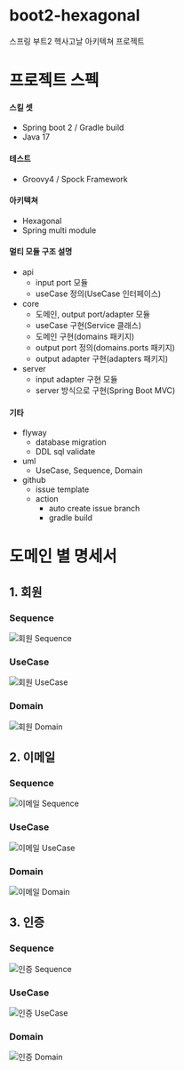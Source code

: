 # boot2-hexagonal
스프링 부트2 헥사고날 아키텍쳐 프로젝트

# 프로젝트 스펙
#### 스킬 셋
  * Spring boot 2 / Gradle build
  * Java 17

#### 테스트
  * Groovy4 / Spock Framework

#### 아키텍쳐
  * Hexagonal
  * Spring multi module

#### 멀티 모듈 구조 설명
  * api
    * input port 모듈
    * useCase 정의(UseCase 인터페이스)
  * core
    * 도메인, output port/adapter 모듈
    * useCase 구현(Service 클래스)
    * 도메인 구현(domains 패키지)
    * output port 정의(domains.ports 패키지)
    * output adapter 구현(adapters 패키지)
  * server 
    * input adapter 구현 모듈
    * server 방식으로 구현(Spring Boot MVC)

#### 기타
  * flyway
    * database migration
    * DDL sql validate
  * uml
    * UseCase, Sequence, Domain
  * github
    * issue template
    * action
      * auto create issue branch
      * gradle build

# 도메인 별 명세서
[//]: # (주소 기준 캐싱되므로 변경 시, plantUML 온라인 서버 또는 기타 방법으로 이미지를 복사하여 github 이미지 캐시로 업데이트할 것)

## 1. 회원
### Sequence
![회원 Sequence](http://www.plantuml.com/plantuml/proxy?src=https://raw.githubusercontent.com/dykim-base-project/boot2-hexagonal/main/.uml/member/Sequence.puml)

### UseCase
![회원 UseCase](http://www.plantuml.com/plantuml/proxy?src=https://raw.githubusercontent.com/dykim-base-project/boot2-hexagonal/main/.uml/member/UseCase.puml)

### Domain
![회원 Domain](http://www.plantuml.com/plantuml/proxy?src=https://raw.githubusercontent.com/dykim-base-project/boot2-hexagonal/main/.uml/member/Domain.puml)

## 2. 이메일
### Sequence
![이메일 Sequence](http://www.plantuml.com/plantuml/proxy?src=https://raw.githubusercontent.com/dykim-base-project/boot2-hexagonal/main/.uml/email/Sequence.puml)

### UseCase
![이메일 UseCase](http://www.plantuml.com/plantuml/proxy?src=https://raw.githubusercontent.com/dykim-base-project/boot2-hexagonal/main/.uml/email/UseCase.puml)

### Domain
![이메일 Domain](http://www.plantuml.com/plantuml/proxy?src=https://raw.githubusercontent.com/dykim-base-project/boot2-hexagonal/main/.uml/email/Domain.puml)

## 3. 인증
### Sequence
![인증 Sequence](http://www.plantuml.com/plantuml/proxy?src=https://raw.githubusercontent.com/dykim-base-project/boot2-hexagonal/main/.uml/authentication/Sequence.puml)

### UseCase
![인증 UseCase](http://www.plantuml.com/plantuml/proxy?src=https://raw.githubusercontent.com/dykim-base-project/boot2-hexagonal/main/.uml/authentication/UseCase.puml)

### Domain
![인증 Domain](http://www.plantuml.com/plantuml/proxy?src=https://raw.githubusercontent.com/dykim-base-project/boot2-hexagonal/main/.uml/authentication/Domain.puml)

